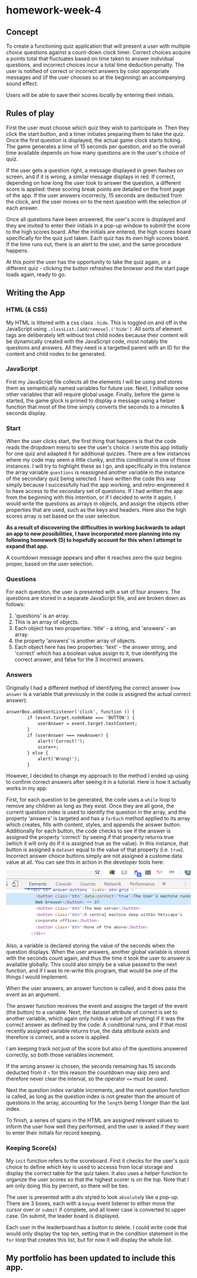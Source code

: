 # homework-week-4

## Concept

To create a functioning quiz application that will present a user with multiple choice questions against a count-down clock timer. Correct choices acquire a points total that fluctuates based on time taken to answer individual questions, and incorrect choices incur a total time deduction penalty. The user is notified of correct or incorrect answers by color appropriate messages and (if the user chooses so at the beginning) an accompanying sound effect.

Users will be able to save their scores _locally_ by entering their initials.

## Rules of play

First the user must choose which quiz they wish to participate in. Then they click the start button, and a timer initiates preparing them to take the quiz. Once the first question is displayed, the actual game clock starts ticking. The game generates a time of 15 seconds per question, and so the overall time available depends on how many questions are in the user's choice of quiz.

If the user gets a question right, a message displayed in green flashes on screen, and if it is wrong, a similar message displays in red. If correct, depending on how long the user took to answer the question, a different score is applied: these scoring break points are detailed on the front page of the app. If the user answers incorrecly, 15 seconds are deducted from the clock, and the user moves on to the next question with the selection of each answer.

Once all questions have been answered, the user's score is displayed and they are invited to enter their initials in a pop-up window to submit the score to the high scores board. After the initials are entered, the high scores board specifically for the quiz just taken. Each quiz has its own high scores board. If the time runs out, there is an alert to the user, and the same procedure happens.

At this point the user has the opportunity to take the quiz again, or a different quiz - clicking the button refreshes the browser and the start page loads again, ready to go.

## Writing the App

### HTML (& CSS)

My HTML is littered with a css class `.hide`. This is toggled on and off in the JavaScript using `.classList.[add/remove].('hide')`. All sorts of element tags are deliberately left without text child nodes because their content will be dynamically created with the JavaScript code, most notably the questions and answers. All they need is a targetted parent with an ID for the content and child nodes to be generated.

### JavaScript

First my JavaScript file collects all the elements I will be using and stores them as semantically named variables for future use. Next, I initiallize some other variables that will require global usage. Finally, before the game is started, the game glock is primed to display a message using a helper function that most of the time simply converts the seconds to a minutes & seconds display.

### Start

When the user clicks start, the first thing that happens is that the code reads the dropdown menu to see the user's choice. I wrote this app initially for one quiz and adapted it for additional quizzes. There are a few instances where my code may seem a little clunky, and this conditional is one of those instances. I will try to highlight these as I go, and specifically in this instance the array variable `questions` is reassigned another variable in the instance of the secondary quiz being selected. I have written the code this way simply because I successfully had the app working, and retro-engineered it to have access to the secondary set of questions. If I had written the app from the beginning with this intention, or if I decided to write it again, I would write the questions as arrays in objects, and assign the objects other properties that are used, such as the keys and headers. Here also the high scores array is set based on the user selection.

**As a result of discovering the difficulties in working backwards to adapt an app to new possibilities, I have incorporated more planning into my following homework (5) to hopefully account for this when I attempt to expand that app.**

A countdown message appears and after it reaches zero the quiz begins proper, based on the user selection.

### Questions

For each question, the user is presented with a set of four answers. The questions are stored in a separate JavaScript file, and are broken down as follows:

1. 'questions' is an array.
1. This is an array of objects.
1. Each object has two properties: 'title' - a string, and 'answers' - an array.
1. the property 'answers' is another array of objects.
1. Each object here has two properties: 'text' - the answer string, and 'correct' which has a boolean value assign to it, true identifying the correct answer, and false for the 3 incorrect answers.

### Answers

Originally I had a different method of identifying the correct answer (`new answer` is a variable that previously in the code is assigned the actual correct answer):

    answerBox.addEventListener('click', function () {
            if (event.target.nodeName === 'BUTTON') {
                userAnswer = event.target.textContent;
            }
            if (userAnswer === newAnswer) {
                alert('Correct!');
                score++;
            } else {
                alert('Wrong!');
            }

However, I decided to change my approach to the method I ended up using to confirm correct answers after seeing it in a tutorial. Here is how it actually works in my app:

First, for each question to be generated, the code uses a `while` loop to remove any children as long as they exist. Once they are all gone, the current question index is used to identify the question in the array, and the property 'answers' is targeted and has a `forEach` method applied to its array which creates, fills with content, styles, and appends the answer button. Additionally for each button, the code checks to see if the answer is assigned the property 'correct' by seeing if that property returns true (which it will only do if it is assigned true as the value). In this instance, that button is assigned a `dataset` equal to the value of that property (i.e. `true`). Incorrect answer choice buttons simply are not assigned a custome data value at all. You can see this in action in the developer tools here:

![dataset](https://github.com/agtravis/homework-week-4/blob/master/assets/images/dataset.PNG)

Also, a variable is declared storing the value of the seconds when the question displays. When the user answers, another global variable is stored with the seconds count again, and thus the time it took the user to answer is available globally. This could also simply be a value passed to the next function, and if I was to re-write this program, that would be one of the things I would implement.

When the user answers, an answer function is called, and it does pass the event as an argument.

The answer function receives the event and assigns the target of the event (the button) to a variable. Next, the dataset attribute of correct is set to another variable, which again only holds a value (of anything) if it was the correct answer as defined by the code. A conditional runs, and if that most recently assigned variable returns true, the data attribute _exists_ and therefore is correct, and a score is applied.

I am keeping track not just of the score but also of the questions answered correctly, so both those variables increment.

If the wrong answer is chosen, the seconds remaining has 15 seconds deducted from it - for this reason the countdown may skip zero and therefore never clear the interval, so the operator `<=` must be used.

Next the question index variable increments, and the next question function is called, as long as the question index is not greater than the amount of questions in the array, accounting for the `length` being 1 longer than the last index.

To finish, a series of spans in the HTML are assigned relevant values to inform the user how well they performed, and the user is asked if they want to enter their initials for record keeping.

### Keeping Score(s)

My `init` function refers to the scoreboard. First it checks for the user's quiz choice to define which key is used to accesss from local storage and display the correct table for the quiz taken. It also uses a helper function to organize the user scores so that the highest scorer is on the top. Note that I am only doing this by percent, so there will be ties.

The user is presented with a div styled to look `absolute`ly like a pop-up. There are 3 boxes, each with a `keyup` event listener to either move the cursor over or `submit` if complete, and all lower case is converted to upper case. On submit, the leader board is displayed.

Each user in the leaderboard has a button to delete. I could write code that would only display the top ten, setting that in the condition statement in the `for` loop that creates this list, but for now it will display the whole list.

## My portfolio has been updated to include this app.

